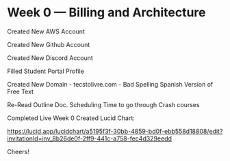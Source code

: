 # Week 0 — Billing and Architecture

Created New AWS Account

Created New Github Account

Created New Discord Account

Filled Student Portal Profile

Created New Domain - tecstolivre.com - Bad Spelling Spanish Version of Free Text

Re-Read Outline Doc. Scheduling Time to go through Crash courses


Completed Live Week 0
Created Lucid Chart:

https://lucid.app/lucidchart/a5195f3f-30bb-4859-bd0f-ebb558d18808/edit?invitationId=inv_8b26de0f-2ff9-441c-a758-fec4d329eedd

Cheers!
